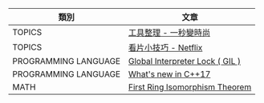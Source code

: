 | 類別 | 文章 |
| --- | --- |
| TOPICS | [工具整理 - 一秒變時尚](/topics/tools/) |
| TOPICS | [看片小技巧 - Netflix](/topics/netflix/) |
| PROGRAMMING LANGUAGE | [Global Interpreter Lock ( GIL )](/programming/python/GIL/) |
| PROGRAMMING LANGUAGE | [What's new in C++17](/programming/c++/17/) |
| MATH | [First Ring Isomorphism Theorem](/math/algebra/000/) |

